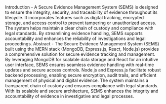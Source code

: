 Introduction -
  A Secure Evidence Management System (SEMS) is designed to ensure the integrity, security, and traceability of evidence throughout its lifecycle. It incorporates features such as digital 
  tracking, encrypted storage, and access control to prevent tampering or unauthorized access. The system helps maintain a clear chain of custody and compliance with legal standards.
  By streamlining evidence handling, SEMS supports accountability and enhances the reliability of investigations and legal proceedings.
Abstract -
  The Secure Evidence Management System (SEMS) built using the MERN stack (MongoDB, Express.js, React, Node.js) provides a comprehensive solution for secure evidence tracking and management.
  By leveraging MongoDB for scalable data storage and React for an intuitive user interface, SEMS ensures seamless evidence handling with real-time updates and secure access controls. 
  Node.js and Express.js facilitate robust backend processing, enabling secure encryption, audit trails, and efficient management of physical and digital evidence. 
  The system maintains a transparent chain of custody and ensures compliance with legal standards. With its scalable and secure architecture, SEMS enhances the integrity and accountability
  of evidence in investigative and legal processes.
  
